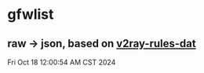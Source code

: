# gfwlist
## raw -> json, based on [v2ray-rules-dat](https://github.com/Loyalsoldier/v2ray-rules-dat)
Fri Oct 18 12:00:54 AM CST 2024

